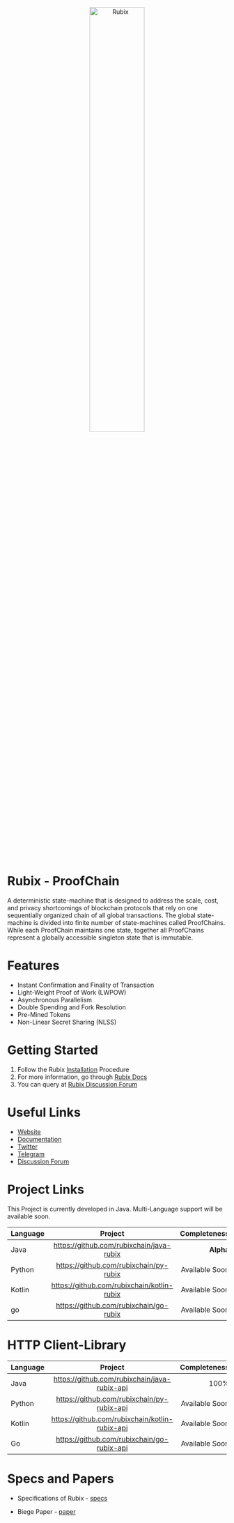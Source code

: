 <img src="http://rubix.network/assets/images/Ruoix-logo.png" alt="Rubix" style="text-align:center; display:block; margin-left:auto; margin-right:auto; width:50%">
 
# Rubix - ProofChain

A deterministic state-machine that is designed to address the scale, cost, and privacy shortcomings of blockchain protocols that rely on one sequentially organized chain of all global transactions. The global state-machine is divided into finite number of state-machines called ProofChains. While each ProofChain maintains one state, together all ProofChains represent a globally accessible singleton state that is immutable. 

# Features

* Instant Confirmation and Finality of Transaction
* Light-Weight Proof of Work (LWPOW)
* Asynchronous Parallelism
* Double Spending and Fork Resolution
* Pre-Mined Tokens
* Non-Linear Secret Sharing (NLSS)

# Getting Started
1. Follow the Rubix [Installation](https://github.com/rubixchain/rubixnetwork/blob/master/install.md) Procedure 
2. For more information, go through [Rubix Docs](https://github.com/rubixchain/rubixnetwork/blob/master/features.md)
3. You can query at [Rubix Discussion Forum]()

# Useful Links
* [Website](https://www.rubix.network)
* [Documentation]()
* [Twitter]()
* [Telegram]()
* [Discussion Forum]()

# Project Links

This Project is currently developed in Java. Multi-Language support will be available soon.

| **Language**        | **Project**           | **Completeness**  |
| --------------------|:---------------------:| -----------------:|
| Java                | https://github.com/rubixchain/java-rubix | **Alpha** |
| Python              | https://github.com/rubixchain/py-rubix | Available Soon |
| Kotlin              | https://github.com/rubixchain/kotlin-rubix | Available Soon |
| go              | https://github.com/rubixchain/go-rubix | Available Soon |

# HTTP Client-Library

| **Language**        | **Project**           | **Completeness**  |
| :-------------------|:---------------------:| -----------------:|
| Java                | https://github.com/rubixchain/java-rubix-api | 100% |
| Python              | https://github.com/rubixchain/py-rubix-api | Available Soon |
| Kotlin              | https://github.com/rubixchain/kotlin-rubix-api | Available Soon |
| Go                  | https://github.com/rubixchain/go-rubix-api | Available Soon |

# Specs and Papers

* Specifications of Rubix - [specs](https://github.com/rubixchain/rubixnetwork/blob/master/features.md)

* Biege Paper - [paper]()
